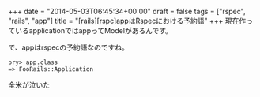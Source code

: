 +++
date = "2014-05-03T06:45:34+00:00"
draft = false
tags = ["rspec", "rails", "app"]
title = "[rails][rspc]appはRspecにおける予約語"
+++
現在作っているapplicationではappってModelがあるんです。

で、appはrspecの予約語なのですね。

	pry> app.class
	=> FooRails::Application
	
	
全米が泣いた